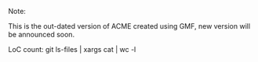 Note:

This is the out-dated version of ACME created using GMF, new version will be announced soon.

LoC count: git ls-files | xargs cat | wc -l
